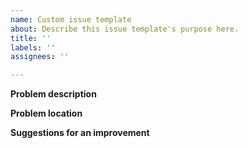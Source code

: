 ```yaml
---
name: Custom issue template
about: Describe this issue template's purpose here.
title: ''
labels: ''
assignees: ''

---
```


**Problem description**


**Problem location**


**Suggestions for an improvement**
